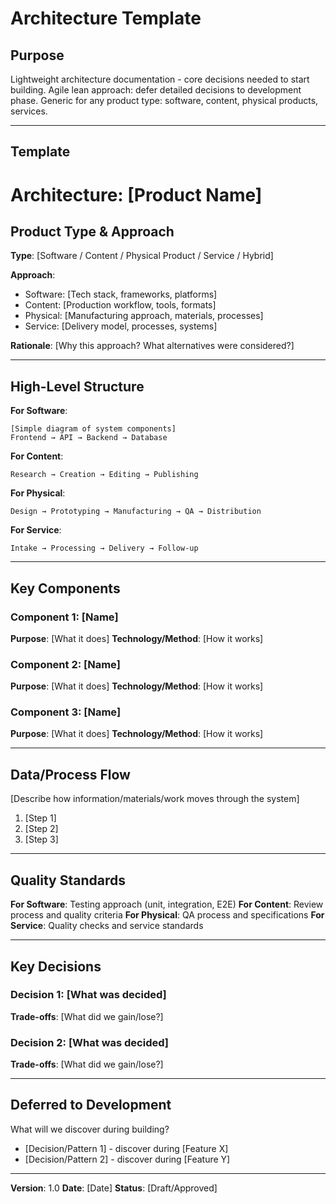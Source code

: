 # Architecture Template

## Purpose
Lightweight architecture documentation - core decisions needed to start building.
Agile lean approach: defer detailed decisions to development phase.
Generic for any product type: software, content, physical products, services.

---

## Template

# Architecture: [Product Name]

## Product Type & Approach

**Type**: [Software / Content / Physical Product / Service / Hybrid]

**Approach**:
- Software: [Tech stack, frameworks, platforms]
- Content: [Production workflow, tools, formats]
- Physical: [Manufacturing approach, materials, processes]
- Service: [Delivery model, processes, systems]

**Rationale**: [Why this approach? What alternatives were considered?]

---

## High-Level Structure

**For Software**:
```
[Simple diagram of system components]
Frontend → API → Backend → Database
```

**For Content**:
```
Research → Creation → Editing → Publishing
```

**For Physical**:
```
Design → Prototyping → Manufacturing → QA → Distribution
```

**For Service**:
```
Intake → Processing → Delivery → Follow-up
```

---

## Key Components

### Component 1: [Name]
**Purpose**: [What it does]
**Technology/Method**: [How it works]

### Component 2: [Name]
**Purpose**: [What it does]
**Technology/Method**: [How it works]

### Component 3: [Name]
**Purpose**: [What it does]
**Technology/Method**: [How it works]

---

## Data/Process Flow

[Describe how information/materials/work moves through the system]

1. [Step 1]
2. [Step 2]
3. [Step 3]

---

## Quality Standards

**For Software**: Testing approach (unit, integration, E2E)
**For Content**: Review process and quality criteria
**For Physical**: QA process and specifications
**For Service**: Quality checks and service standards

---

## Key Decisions

### Decision 1: [What was decided]
**Trade-offs**: [What did we gain/lose?]

### Decision 2: [What was decided]
**Trade-offs**: [What did we gain/lose?]

---

## Deferred to Development
What will we discover during building?

- [Decision/Pattern 1] - discover during [Feature X]
- [Decision/Pattern 2] - discover during [Feature Y]

---

**Version**: 1.0
**Date**: [Date]
**Status**: [Draft/Approved]
